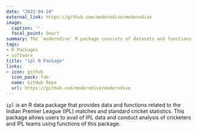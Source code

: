 ```yaml
---
date: "2022-04-24"
external_link: https://github.com/moderndive/moderndive
image:
  caption: ''
  focal_point: Smart
summary: The `moderndive` R package consists of datasets and functions for `tidyverse`-friendly introductory linear regression. These tools leverage the well-developed tidyverse and broom packages to facilitate.
tags:
- R Packages
- software
title: "ipl R Package"
links:
- icon: github
  icon_pack: fab
  name: GitHub Repo
  url: https://github.com/moderndive/moderndive
---
```


`ipl` is an R data package that provides data and functions related to the Indian Premier League (IPL) matches and standard cricket statistics. This package allows users to avail of IPL data and conduct analysis of cricketers and IPL teams using functions of this package.


